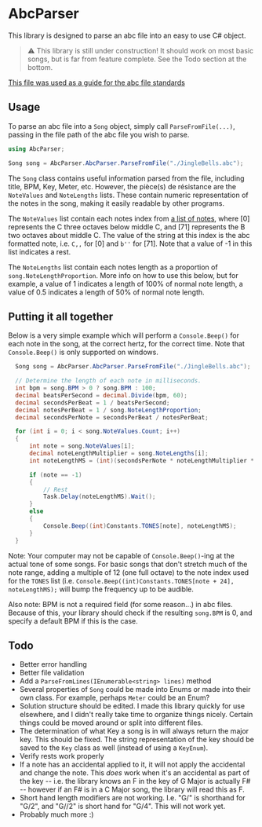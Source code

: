 # AbcParser
This library is designed to parse an abc file into an easy to use C# object.

> :warning: This library is still under construction! It should work on most basic songs, but is far from feature complete. See the Todo section at the bottom. 

[This file was used as a guide for the abc file standards](https://abcnotation.com/wiki/abc:standard:v2.1)


## Usage
To parse an abc file into a `Song` object, simply call `ParseFromFile(...)`, passing in the file path of the abc file you wish to parse.

```csharp
using AbcParser;

Song song = AbcParser.AbcParser.ParseFromFile("./JingleBells.abc");
```

The `Song` class contains useful information parsed from the file, including title, BPM, Key, Meter, etc. However, the pièce(s) de résistance are the `NoteValues` and `NoteLengths` lists. These contain numeric representation of the notes in the song, making it easily readable by other programs.

The `NoteValues` list contain each notes index from [a list of notes](https://github.com/oversizedcanoe/AbcParser/blob/main/Constants.cs#L24), where [0] represents the C three octaves below middle C, and [71] represents the B two octaves about middle C. The value of the string at this index is the abc formatted note, i.e. `C,,` for [0] and `b''` for [71]. Note that a value of -1 in this list indicates a rest.

The `NoteLengths` list contain each notes length as a proportion of `song.NoteLengthProportion`. More info on how to use this below, but for example, a value of 1 indicates a length of 100% of normal note length, a value of 0.5 indicates a length of 50% of normal note length.


## Putting it all together
Below is a very simple example which will perform a `Console.Beep()` for each note in the song, at the correct hertz, for the correct time.
Note that `Console.Beep()` is only supported on windows.

```csharp
  Song song = AbcParser.AbcParser.ParseFromFile("./JingleBells.abc");

  // Determine the length of each note in milliseconds.
  int bpm = song.BPM > 0 ? song.BPM : 100;
  decimal beatsPerSecond = decimal.Divide(bpm, 60);
  decimal secondsPerBeat = 1 / beatsPerSecond;
  decimal notesPerBeat = 1 / song.NoteLengthProportion;
  decimal secondsPerNote = secondsPerBeat / notesPerBeat;

  for (int i = 0; i < song.NoteValues.Count; i++)
  {
      int note = song.NoteValues[i];
      decimal noteLengthMultiplier = song.NoteLengths[i];
      int noteLengthMS = (int)(secondsPerNote * noteLengthMultiplier * 1000);

      if (note == -1)
      {
          // Rest
          Task.Delay(noteLengthMS).Wait();
      }
      else
      {
          Console.Beep((int)Constants.TONES[note], noteLengthMS);
      }
  }
```

Note: Your computer may not be capable of `Console.Beep()`-ing at the actual tone of some songs. For basic songs that don't stretch much of the note range, adding a multiple of 12 (one full octave) to the note index used for the `TONES` list (i.e. `Console.Beep((int)Constants.TONES[note + 24], noteLengthMS);` will bump the frequency up to be audible. 

Also note: BPM is not a required field (for some reason...) in abc files. Because of this, your library should check if the resulting `song.BPM` is 0, and specify a default BPM if this is the case.

## Todo
* Better error handling
* Better file validation
* Add a `ParseFromLines(IEnumerable<string> lines)` method
* Several properties of `Song` could be made into Enums or made into their own class. For example, perhaps `Meter` could be an Enum?
* Solution structure should be edited. I made this library quickly for use elsewhere, and I didn't really take time to organize things nicely. Certain things could be moved around or split into different files.
* The determination of what Key a song is in will always return the major key. This should be fixed. The string representation of the key should be saved to the `Key` class as well (instead of using a `KeyEnum`).
* Verify rests work properly
* If a note has an accidental applied to it, it will not apply the accidental and change the note. This _does_ work when it's an accidental as part of the key -- i.e. the library knows an F in the key of G Major is actually F# -- however if an F# is in a C Major song, the library will read this as F.
* Short hand length modifiers are not working. I.e. "G/" is shorthand for "G/2", and "G//2" is short hand for "G/4". This will not work yet.
* Probably much more :) 
